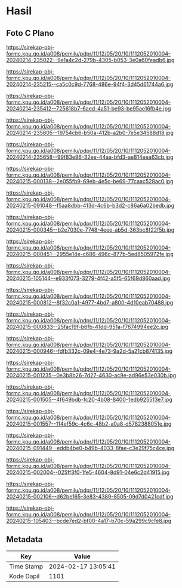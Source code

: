 # Hasil

## Foto C Plano

https://sirekap-obj-formc.kpu.go.id/a008/pemilu/pdpr/11/12/05/20/10/1112052010004-20240214-235022--9e1a4c2d-279b-4305-b053-3e0a60feadb6.jpg

https://sirekap-obj-formc.kpu.go.id/a008/pemilu/pdpr/11/12/05/20/10/1112052010004-20240214-235215--ca5c0c9d-7768-486e-94f4-3d45d61744a6.jpg

https://sirekap-obj-formc.kpu.go.id/a008/pemilu/pdpr/11/12/05/20/10/1112052010004-20240214-235412--725618b7-6aed-4a51-be93-be95ae16fb4e.jpg

https://sirekap-obj-formc.kpu.go.id/a008/pemilu/pdpr/11/12/05/20/10/1112052010004-20240214-235605--19754cb6-b50a-412b-a2b0-7e5e34588d18.jpg

https://sirekap-obj-formc.kpu.go.id/a008/pemilu/pdpr/11/12/05/20/10/1112052010004-20240214-235658--99f83e96-32ee-44aa-bfd3-ae814eea63cb.jpg

https://sirekap-obj-formc.kpu.go.id/a008/pemilu/pdpr/11/12/05/20/10/1112052010004-20240215-000138--2e055fb9-69eb-4e5c-be69-77caac528ac0.jpg

https://sirekap-obj-formc.kpu.go.id/a008/pemilu/pdpr/11/12/05/20/10/1112052010004-20240215-091048--f5aa8dbb-413d-4c6b-b3d2-c86a6a02bedb.jpg

https://sirekap-obj-formc.kpu.go.id/a008/pemilu/pdpr/11/12/05/20/10/1112052010004-20240215-000345--b2e7030e-7748-4eee-ab5d-363bc8f22f5b.jpg

https://sirekap-obj-formc.kpu.go.id/a008/pemilu/pdpr/11/12/05/20/10/1112052010004-20240215-000451--2955e14e-c686-496c-877b-5ed8505972fe.jpg

https://sirekap-obj-formc.kpu.go.id/a008/pemilu/pdpr/11/12/05/20/10/1112052010004-20240215-105144--e933f073-3279-4f42-a5f5-65f69d860aad.jpg

https://sirekap-obj-formc.kpu.go.id/a008/pemilu/pdpr/11/12/05/20/10/1112052010004-20240215-000812--8f32c0a1-4977-4bd7-a800-4d10eab70488.jpg

https://sirekap-obj-formc.kpu.go.id/a008/pemilu/pdpr/11/12/05/20/10/1112052010004-20240215-000833--25fac19f-b6fb-41dd-951a-f7674994ee2c.jpg

https://sirekap-obj-formc.kpu.go.id/a008/pemilu/pdpr/11/12/05/20/10/1112052010004-20240215-000946--fdfb332c-09e4-4e73-9a2d-5a21cb874135.jpg

https://sirekap-obj-formc.kpu.go.id/a008/pemilu/pdpr/11/12/05/20/10/1112052010004-20240215-001235--0e3b8b26-7d27-4630-ac9e-ad96e53e030b.jpg

https://sirekap-obj-formc.kpu.go.id/a008/pemilu/pdpr/11/12/05/20/10/1112052010004-20240215-001505--4f649bdb-fc20-4b08-8400-1edb925513e7.jpg

https://sirekap-obj-formc.kpu.go.id/a008/pemilu/pdpr/11/12/05/20/10/1112052010004-20240215-001557--114ef59c-4c6c-48b2-a0a8-d5782388051e.jpg

https://sirekap-obj-formc.kpu.go.id/a008/pemilu/pdpr/11/12/05/20/10/1112052010004-20240215-091449--eddb4be0-b49b-4033-8fae-c3e29f75c4ce.jpg

https://sirekap-obj-formc.kpu.go.id/a008/pemilu/pdpr/11/12/05/20/10/1112052010004-20240215-002004--025ff3f0-1fe5-4604-8d91-04e6c2d41915.jpg

https://sirekap-obj-formc.kpu.go.id/a008/pemilu/pdpr/11/12/05/20/10/1112052010004-20240215-002106--d62be165-3e83-4389-8505-09d7d0421cdf.jpg

https://sirekap-obj-formc.kpu.go.id/a008/pemilu/pdpr/11/12/05/20/10/1112052010004-20240215-105403--bcde7ed2-bf00-4a17-b70c-59a299c9cfe8.jpg


## Metadata

| Key        | Value               |
| ---------- | ------------------- |
| Time Stamp | 2024-02-17 13:05:41 |
| Kode Dapil | 1101                |



